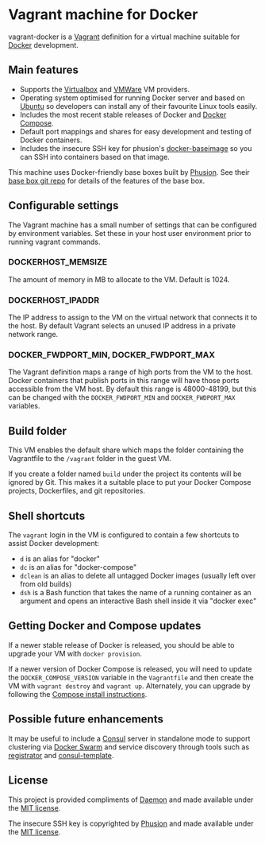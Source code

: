 # Vagrant machine for Docker

vagrant-docker is a [Vagrant](http://www.vagrantup.com/) definition for a virtual machine suitable for [Docker](http://www.docker.com) development.

## Main features

 * Supports the [Virtualbox](https://www.virtualbox.org/) and [VMWare](https://www.vmware.com/) VM providers.
 * Operating system optimised for running Docker server and based on [Ubuntu](http://www.ubuntu.com) so developers can install any of their favourite Linux tools easily.
 * Includes the most recent stable releases of Docker and [Docker Compose](https://docs.docker.com/compose/).
 * Default port mappings and shares for easy development and testing of Docker containers.
 * Includes the insecure SSH key for phusion's [docker-baseimage](https://github.com/phusion/baseimage-docker) so you can SSH into containers based on that image.
 
This machine uses Docker-friendly base boxes built by [Phusion](http://www.phusion.nl/). See their [base box git repo](https://github.com/phusion/open-vagrant-boxes) for details of the features of the base box.

## Configurable settings

The Vagrant machine has a small number of settings that can be configured by environment variables. Set these in your host user environment prior to running vagrant commands.

### DOCKERHOST_MEMSIZE

The amount of memory in MB to allocate to the VM. Default is 1024.

### DOCKERHOST_IPADDR

The IP address to assign to the VM on the virtual network that connects it to the host. By default Vagrant selects an unused IP address in a private network range.

### DOCKER\_FWDPORT\_MIN, DOCKER\_FWDPORT\_MAX

The Vagrant definition maps a range of high ports from the VM to the host. Docker containers that publish ports in this range will have those ports accessible from the VM host. By default this range is 48000-48199, but this can be changed with the `DOCKER_FWDPORT_MIN` and `DOCKER_FWDPORT_MAX` variables.

## Build folder

This VM enables the default share which maps the folder containing the Vagrantfile to the `/vagrant` folder in the guest VM.

If you create a folder named `build` under the project its contents will be ignored by Git. This makes it a suitable place to put your Docker Compose projects, Dockerfiles, and git repositories.

## Shell shortcuts

The `vagrant` login in the VM is configured to contain a few shortcuts to assist Docker development:

- `d` is an alias for "docker"
- `dc` is an alias for "docker-compose"
- `dclean` is an alias to delete all untagged Docker images (usually left over from old builds)
- `dsh` is a Bash function that takes the name of a running container as an argument and opens an interactive Bash shell inside it via "docker exec"

## Getting Docker and Compose updates

If a newer stable release of Docker is released, you should be able to upgrade your VM with `docker provision`.

If a newer version of Docker Compose is released, you will need to update the `DOCKER_COMPOSE_VERSION`
variable in the `Vagrantfile` and then create the VM with `vagrant destroy` and `vagrant up`.
Alternately, you can upgrade by following the [Compose install instructions](https://docs.docker.com/compose/install/#install-compose).


## Possible future enhancements

It may be useful to include a [Consul](https://www.consul.io/) server in standalone mode to support clustering via [Docker Swarm](https://docs.docker.com/swarm/) and service discovery through tools such as [registrator](https://github.com/gliderlabs/registrator) and [consul-template](https://github.com/hashicorp/consul-template).

## License

This project is provided compliments of [Daemon](http://www.daemon.com.au/) and made available under the [MIT license](LICENSE.txt).

The insecure SSH key is copyrighted by [Phusion](http://www.phusion.nl/) and made available under the [MIT license](image/LICENSE.txt).
